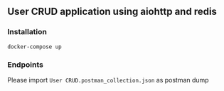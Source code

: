 ## User CRUD application using aiohttp and redis

### Installation

`docker-compose up`

### Endpoints 

Please import `User CRUD.postman_collection.json` as postman dump